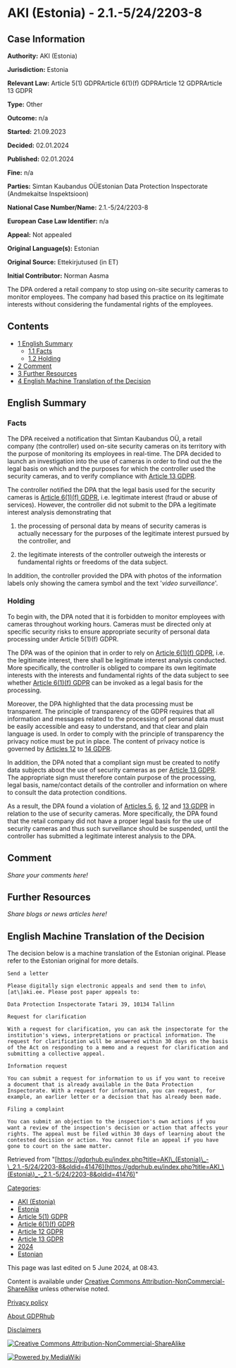 # AKI (Estonia) - 2.1.-5/24/2203-8

## Case Information

**Authority:** AKI (Estonia)

**Jurisdiction:** Estonia

**Relevant Law:** Article 5(1) GDPRArticle 6(1)(f) GDPRArticle 12 GDPRArticle 13 GDPR

**Type:** Other

**Outcome:** n/a

**Started:** 21.09.2023

**Decided:** 02.01.2024

**Published:** 02.01.2024

**Fine:** n/a

**Parties:** Simtan Kaubandus OÜEstonian Data Protection Inspectorate (Andmekaitse Inspektsioon)

**National Case Number/Name:** 2.1.-5/24/2203-8

**European Case Law Identifier:** n/a

**Appeal:** Not appealed

**Original Language(s):** Estonian

**Original Source:** Ettekirjutused (in ET)

**Initial Contributor:** Norman Aasma

The DPA ordered a retail company to stop using on-site security cameras to monitor employees. The company had based this practice on its legitimate interests without considering the fundamental rights of the employees.

## Contents

*   [1 English Summary](#English_Summary)
    *   [1.1 Facts](#Facts)
    *   [1.2 Holding](#Holding)
*   [2 Comment](#Comment)
*   [3 Further Resources](#Further_Resources)
*   [4 English Machine Translation of the Decision](#English_Machine_Translation_of_the_Decision)

## English Summary

### Facts

The DPA received a notification that Simtan Kaubandus OÜ, a retail company (the controller) used on-site security cameras on its territory with the purpose of monitoring its employees in real-time. The DPA decided to launch an investigation into the use of cameras in order to find out the the legal basis on which and the purposes for which the controller used the security cameras, and to verify compliance with [Article 13 GDPR](/index.php?title=Article_13_GDPR "Article 13 GDPR").

The controller notified the DPA that the legal basis used for the security cameras is [Article 6(1)(f) GDPR](/index.php?title=Article_6_GDPR#1f "Article 6 GDPR"), i.e. legitimate interest (fraud or abuse of services). However, the controller did not submit to the DPA a legitimate interest analysis demonstrating that

1) the processing of personal data by means of security cameras is actually necessary for the purposes of the legitimate interest pursued by the controller, and

2) the legitimate interests of the controller outweigh the interests or fundamental rights or freedoms of the data subject.

In addition, the controller provided the DPA with photos of the information labels only showing the camera symbol and the text '_video surveillance_'.

### Holding

To begin with, the DPA noted that it is forbidden to monitor employees with cameras throughout working hours. Cameras must be directed only at specific security risks to ensure appropriate security of personal data processing under Article 5(1)(f) GDPR.

The DPA was of the opinion that in order to rely on [Article 6(1)(f) GDPR](/index.php?title=Article_6_GDPR#1f "Article 6 GDPR"), i.e. the legitimate interest, there shall be legitimate interest analysis conducted. More specifically, the controller is obliged to compare its own legitimate interests with the interests and fundamental rights of the data subject to see whether [Article 6(1)(f) GDPR](/index.php?title=Article_6_GDPR#1f "Article 6 GDPR") can be invoked as a legal basis for the processing.

Moreover, the DPA highlighted that the data processing must be transparent. The principle of transparency of the GDPR requires that all information and messages related to the processing of personal data must be easily accessible and easy to understand, and that clear and plain language is used. In order to comply with the principle of transparency the privacy notice must be put in place. The content of privacy notice is governed by [Articles 12](/index.php?title=Article_12_GDPR "Article 12 GDPR") to [14 GDPR](/index.php?title=Article_14_GDPR "Article 14 GDPR").

In addition, the DPA noted that a compliant sign must be created to notify data subjects about the use of security cameras as per [Article 13 GDPR](/index.php?title=Article_13_GDPR "Article 13 GDPR"). The appropriate sign must therefore contain purpose of the processing, legal basis, name/contact details of the controller and information on where to consult the data protection conditions.

As a result, the DPA found a violation of [Articles 5](/index.php?title=Article_5_GDPR "Article 5 GDPR"), [6,](/index.php?title=Article_6_GDPR "Article 6 GDPR") [12](/index.php?title=Article_12_GDPR "Article 12 GDPR") and [13 GDPR](/index.php?title=Article_13_GDPR "Article 13 GDPR") in relation to the use of security cameras. More specifically, the DPA found that the retail company did not have a proper legal basis for the use of security cameras and thus such surveillance should be suspended, until the controller has submitted a legitimate interest analysis to the DPA.

## Comment

_Share your comments here!_

## Further Resources

_Share blogs or news articles here!_

## English Machine Translation of the Decision

The decision below is a machine translation of the Estonian original. Please refer to the Estonian original for more details.

```
Send a letter

Please digitally sign electronic appeals and send them to info\[at\]aki.ee. Please post paper appeals to:

Data Protection Inspectorate Tatari 39, 10134 Tallinn

Request for clarification

With a request for clarification, you can ask the inspectorate for the institution's views, interpretations or practical information. The request for clarification will be answered within 30 days on the basis of the Act on responding to a memo and a request for clarification and submitting a collective appeal.

Information request

You can submit a request for information to us if you want to receive a document that is already available in the Data Protection Inspectorate. With a request for information, you can request, for example, an earlier letter or a decision that has already been made.

Filing a complaint

You can submit an objection to the inspection's own actions if you want a review of the inspection's decision or action that affects your rights. The appeal must be filed within 30 days of learning about the contested decision or action. You cannot file an appeal if you have gone to court on the same matter.

```

Retrieved from "[https://gdprhub.eu/index.php?title=AKI\_(Estonia)\_-\_2.1.-5/24/2203-8&oldid=41476](https://gdprhub.eu/index.php?title=AKI_\(Estonia\)_-_2.1.-5/24/2203-8&oldid=41476)"

[Categories](/index.php?title=Special:Categories "Special:Categories"):

*   [AKI (Estonia)](/index.php?title=Category:AKI_\(Estonia\) "Category:AKI (Estonia)")
*   [Estonia](/index.php?title=Category:Estonia "Category:Estonia")
*   [Article 5(1) GDPR](/index.php?title=Category:Article_5\(1\)_GDPR "Category:Article 5(1) GDPR")
*   [Article 6(1)(f) GDPR](/index.php?title=Category:Article_6\(1\)\(f\)_GDPR "Category:Article 6(1)(f) GDPR")
*   [Article 12 GDPR](/index.php?title=Category:Article_12_GDPR "Category:Article 12 GDPR")
*   [Article 13 GDPR](/index.php?title=Category:Article_13_GDPR "Category:Article 13 GDPR")
*   [2024](/index.php?title=Category:2024 "Category:2024")
*   [Estonian](/index.php?title=Category:Estonian "Category:Estonian")

This page was last edited on 5 June 2024, at 08:43.

Content is available under [Creative Commons Attribution-NonCommercial-ShareAlike](https://creativecommons.org/licenses/by-nc-sa/4.0/) unless otherwise noted.

[Privacy policy](/index.php?title=GDPRhub:Privacy_policy)

[About GDPRhub](/index.php?title=GDPRhub:About)

[Disclaimers](/index.php?title=GDPRhub:General_disclaimer)

[![Creative Commons Attribution-NonCommercial-ShareAlike](/resources/assets/licenses/cc-by-nc-sa.png)](https://creativecommons.org/licenses/by-nc-sa/4.0/)

[![Powered by MediaWiki](/resources/assets/poweredby_mediawiki_88x31.png)](https://www.mediawiki.org/)